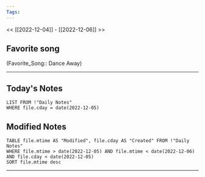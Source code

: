 ```yaml
---
Tags:
---
```

<< [[2022-12-04]] - [[2022-12-06]] >>
## Favorite song
(Favorite_Song:: Dance Away)
___
## Today's Notes
```dataview
LIST FROM !"Daily Notes"
WHERE file.cday = date(2022-12-05)
```
## Modified Notes
```dataview
TABLE file.mtime AS "Modified", file.cday AS "Created" FROM !"Daily Notes" 
WHERE file.mtime > date(2022-12-05) AND file.mtime < date(2022-12-06) AND file.cday < date(2022-12-05)
SORT file.mtime desc
```
___
